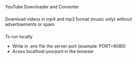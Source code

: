 ##
YouTube Downloader and Converter

###
Download videos in mp4 and mp3 format (music only) without advertisements or spam

###
To run locally
- Write in .env file the server port (example: PORT=8080)
- Acess localhost:yourport in the browser